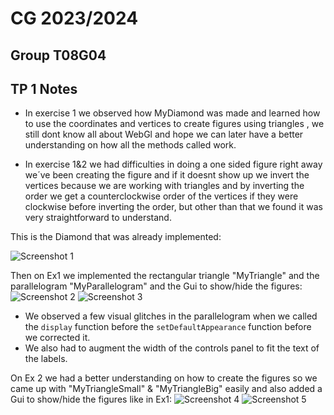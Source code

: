 # CG 2023/2024

## Group T08G04

## TP 1 Notes

- In exercise 1 we observed how MyDiamond was made and learned how to use the coordinates and vertices to create figures using triangles , we still dont know all about WebGl and hope we can later have a better understanding on how all the methods called work. 

- In exercise 1&2 we had difficulties in doing a one sided figure right away we´ve been creating the figure and if it doesnt show up we invert the vertices because we are working with triangles and by inverting the order we get a counterclockwise order of the vertices if they were clockwise before inverting the order, but other than that we found it was very straightforward to understand.

This is the Diamond that was already implemented:

![Screenshot 1](screenshots/CG-t08g04tp1-1.png.)

Then on Ex1 we implemented the rectangular triangle "MyTriangle" and the parallelogram "MyParallelogram" and the Gui to show/hide the figures:
![Screenshot 2](screenshots/CG-t08g04tp1-2.png.)
![Screenshot 3](screenshots/CG-t08g04tp1-3.png.)

- We observed a few visual glitches in the parallelogram when we called the `display` function before the `setDefaultAppearance` function before we corrected it.
- We also had to augment the width of the controls panel to fit the text of the labels.

On Ex 2 we had a better understanding on how to create the figures so we came up with "MyTriangleSmall" & "MyTriangleBig" easily and also added a Gui to show/hide the figures like in Ex1:
![Screenshot 4](screenshots/CG-t08g04tp1-4.png.)
![Screenshot 5](screenshots/CG-t08g04tp1-5.png.)
